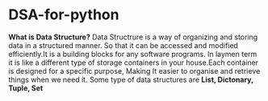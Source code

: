# DSA-for-python

**What is Data Structure?**
    Data Structrure is a way of organizing and storing data in a structured manner. So that it can be accessed and modified efficiently.It is a building blocks for any software programs. In laymen term it is like a different type of storage containers in your house.Each container is designed for a specific purpose, Making It easier to organise and retrieve things when we need it.
    Some type of data structures are **List, Dictonary, Tuple, Set**
    

